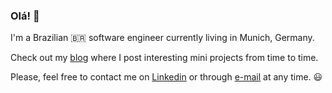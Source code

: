 ### Olá! 👋

I'm a Brazilian 🇧🇷 software engineer currently living in Munich, Germany.

Check out my [blog](https://abnerrjo.github.io) where I post interesting mini projects from time to time.

Please, feel free to contact me on [Linkedin](https://www.linkedin.com/in/abnerrjo/) or through [e-mail](mailto:abner.rjo@gmail.com) at any time. 😃

<!--
**abnerrjo/abnerrjo** is a ✨ _special_ ✨ repository because its `README.md` (this file) appears on your GitHub profile.

Here are some ideas to get you started:

- 🔭 I’m currently working on ...
- 🌱 I’m currently learning ...
- 👯 I’m looking to collaborate on ...
- 🤔 I’m looking for help with ...
- 💬 Ask me about ...
- 📫 How to reach me: ...
- 😄 Pronouns: ...
- ⚡ Fun fact: ...
-->
